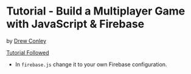 # Tutorial - Build a Multiplayer Game with JavaScript & Firebase

by [Drew Conley](https://www.youtube.com/c/DrewConley)

[Tutorial Followed]('https://www.youtube.com/watch?v=xhURh2RDzzg')

- In `firebase.js` change it to your own Firebase configuration.
